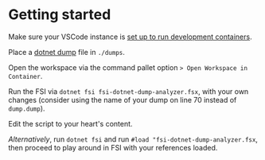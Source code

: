 # Getting started

Make sure your VSCode instance is [set up to run development containers](https://code.visualstudio.com/docs/remote/containers).

Place a [dotnet dump](https://docs.microsoft.com/en-us/dotnet/core/diagnostics/dotnet-dump) file in `./dumps`. 

Open the workspace via the command pallet option `> Open Workspace in Container`.

Run the FSI via `dotnet fsi fsi-dotnet-dump-analyzer.fsx`, with your own changes (consider using the name of your dump on line 70 instead of `dump.dump`).

Edit the script to your heart's content.

_Alternatively_, run `dotnet fsi` and run `#load "fsi-dotnet-dump-analyzer.fsx`, then proceed to play around in FSI with your references loaded.